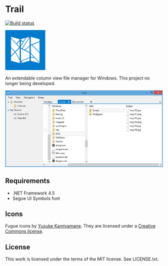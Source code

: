 Trail
=====

[![Build status](https://ci.appveyor.com/api/projects/status/lj8gwu15xw2cecfu?svg=true)](https://ci.appveyor.com/project/yishn/trail)

![Trail logo](logo.png)

An extendable column view file manager for Windows. This project no longer being developed.

![Trail screenshot](screenshot.png)

Requirements
------------

* .NET Framework 4.5
* Segoe UI Symbols font

Icons
-----

Fugue icons by [Yusuke Kamiyamane](http://p.yusukekamiyamane.com/). They are licensed under a [Creative Commons license](http://creativecommons.org/licenses/by/3.0/).

License
-------

This work is licensed under the terms of the MIT license. See LICENSE.txt.
